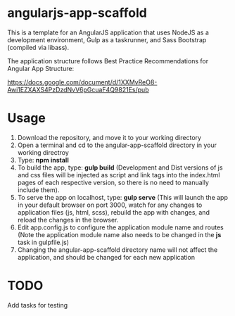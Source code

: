angularjs-app-scaffold
======================
This is a template for an AngularJS application that uses NodeJS as a development environment, Gulp as a taskrunner, and Sass Bootstrap (compiled via libass).  

The application structure follows Best Practice Recommendations for Angular App Structure:

https://docs.google.com/document/d/1XXMvReO8-Awi1EZXAXS4PzDzdNvV6pGcuaF4Q9821Es/pub


Usage
=====
1. Download the repository, and move it to your working directory
2. Open a terminal and cd to the angular-app-scaffold directory in your working directroy
3. Type: **npm install**
4. To build the app, type: **gulp build** (Development and Dist versions of js and css files will be injected as script and link tags into the index.html pages of each respective version, so there is no need to manually include them).
5. To serve the app on localhost, type: **gulp serve** (This will launch the app in your default browser on port 3000, watch for any changes to application files (js, html, scss), rebuild the app with changes, and reload the changes in the browser.
6. Edit app.config.js to configure the application module name and routes (Note the application module name also needs to be changed in the **js** task in gulpfile.js)
7. Changing the angular-app-scaffold directory name will not affect the application, and should be changed for each new application


TODO
====
Add tasks for testing
